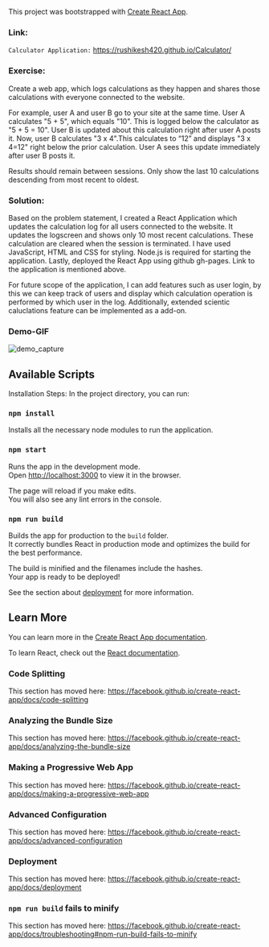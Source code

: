 This project was bootstrapped with [Create React App](https://github.com/facebook/create-react-app).

### Link:
``Calculator Application:`` https://rushikesh420.github.io/Calculator/

### Exercise:
Create a web app, which logs calculations as they happen and shares those calculations with everyone connected to the website.

For example, user A and user B go to your site at the same time. User A calculates "5 + 5", which equals "10". This is logged below the calculator as "5 + 5 = 10". User B is updated about this calculation right after user A posts it. Now, user B calculates "3 x 4".This calculates to “12” and displays "3 x 4=12" right below the prior calculation. User A sees this update immediately after user B posts it.

Results should remain between sessions. Only show the last 10 calculations descending from most recent to oldest.

### Solution:
Based on the problem statement, I created a React Application which updates the calculation log for all users connected to the website. It updates the logscreen and shows only 10 most recent calculations. These calculation are cleared when the session is terminated. I have used JavaScript, HTML and CSS for styling. Node.js is required for starting the application. Lastly, deployed the React App using github gh-pages. Link to the application is mentioned above. 

For future scope of the application, I can add features such as user login, by this we can keep track of users and display which calculation operation is performed by which user in the log. Additionally, extended scientic caluclations feature can be implemented as a add-on.

### Demo-GIF

![demo_capture](https://user-images.githubusercontent.com/13897811/87899490-f9f69700-ca16-11ea-969e-110e6758dfa0.gif)


## Available Scripts

Installation Steps:
In the project directory, you can run:

### `npm install`

Installs all the necessary node modules to run the application.

### `npm start`

Runs the app in the development mode.<br />
Open [http://localhost:3000](http://localhost:3000) to view it in the browser.

The page will reload if you make edits.<br />
You will also see any lint errors in the console.

### `npm run build`

Builds the app for production to the `build` folder.<br />
It correctly bundles React in production mode and optimizes the build for the best performance.

The build is minified and the filenames include the hashes.<br />
Your app is ready to be deployed!

See the section about [deployment](https://facebook.github.io/create-react-app/docs/deployment) for more information.

## Learn More

You can learn more in the [Create React App documentation](https://facebook.github.io/create-react-app/docs/getting-started).

To learn React, check out the [React documentation](https://reactjs.org/).

### Code Splitting

This section has moved here: https://facebook.github.io/create-react-app/docs/code-splitting

### Analyzing the Bundle Size

This section has moved here: https://facebook.github.io/create-react-app/docs/analyzing-the-bundle-size

### Making a Progressive Web App

This section has moved here: https://facebook.github.io/create-react-app/docs/making-a-progressive-web-app

### Advanced Configuration

This section has moved here: https://facebook.github.io/create-react-app/docs/advanced-configuration

### Deployment

This section has moved here: https://facebook.github.io/create-react-app/docs/deployment

### `npm run build` fails to minify

This section has moved here: https://facebook.github.io/create-react-app/docs/troubleshooting#npm-run-build-fails-to-minify
